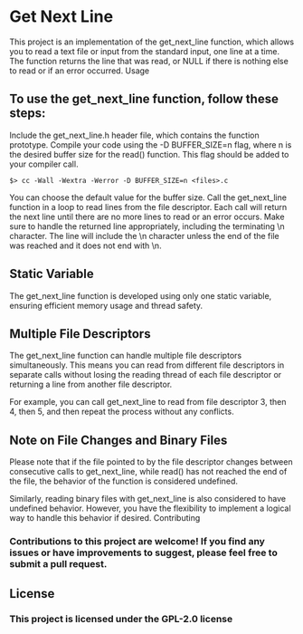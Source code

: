 # Get Next Line

This project is an implementation of the get_next_line function, which allows you to read a text file or input from the standard input, one line at a time. The function returns the line that was read, or NULL if there is nothing else to read or if an error occurred.
Usage

## To use the get_next_line function, follow these steps:

Include the get_next_line.h header file, which contains the function prototype.
Compile your code using the -D BUFFER_SIZE=n flag, where n is the desired buffer size for the read() function. This flag should be added to your compiler call.
 ```
 $> cc -Wall -Wextra -Werror -D BUFFER_SIZE=n <files>.c
```
You can choose the default value for the buffer size.
Call the get_next_line function in a loop to read lines from the file descriptor. Each call will return the next line until there are no more lines to read or an error occurs.
Make sure to handle the returned line appropriately, including the terminating \n character. The line will include the \n character unless the end of the file was reached and it does not end with \n.

## Static Variable

The get_next_line function is developed using only one static variable, ensuring efficient memory usage and thread safety.

## Multiple File Descriptors
The get_next_line function can handle multiple file descriptors simultaneously. This means you can read from different file descriptors in separate calls without losing the reading thread of each file descriptor or returning a line from another file descriptor.

For example, you can call get_next_line to read from file descriptor 3, then 4, then 5, and then repeat the process without any conflicts.

## Note on File Changes and Binary Files
Please note that if the file pointed to by the file descriptor changes between consecutive calls to get_next_line, while read() has not reached the end of the file, the behavior of the function is considered undefined.

Similarly, reading binary files with get_next_line is also considered to have undefined behavior. However, you have the flexibility to implement a logical way to handle this behavior if desired.
Contributing

### Contributions to this project are welcome! If you find any issues or have improvements to suggest, please feel free to submit a pull request.
## License

### This project is licensed under the GPL-2.0 license 
